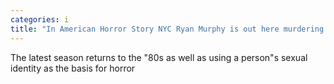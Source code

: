 ```yaml
---
categories: i
title: "In American Horror Story NYC Ryan Murphy is out here murdering gay men again "
---
```

The latest season returns to the "80s as well as using a person"s sexual identity as the basis for horror